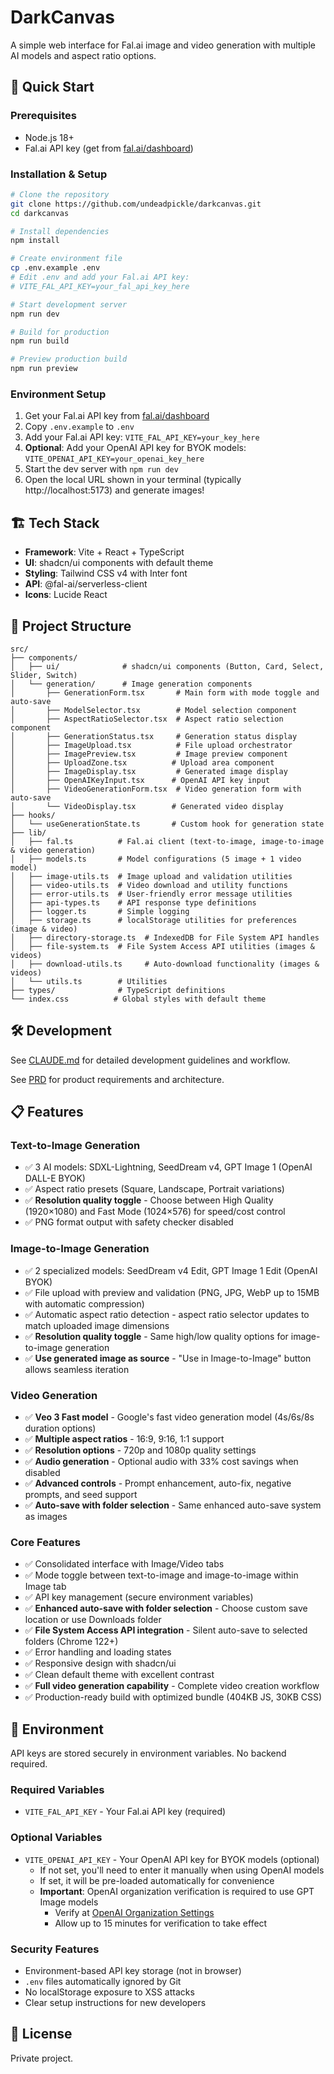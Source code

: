 # DarkCanvas

A simple web interface for Fal.ai image and video generation with multiple AI models and aspect ratio options.

## 🚀 Quick Start

### Prerequisites
- Node.js 18+
- Fal.ai API key (get from [fal.ai/dashboard](https://fal.ai/dashboard))

### Installation & Setup

```bash
# Clone the repository
git clone https://github.com/undeadpickle/darkcanvas.git
cd darkcanvas

# Install dependencies
npm install

# Create environment file
cp .env.example .env
# Edit .env and add your Fal.ai API key:
# VITE_FAL_API_KEY=your_fal_api_key_here

# Start development server
npm run dev

# Build for production
npm run build

# Preview production build
npm run preview
```

### Environment Setup
1. Get your Fal.ai API key from [fal.ai/dashboard](https://fal.ai/dashboard)
2. Copy `.env.example` to `.env`
3. Add your Fal.ai API key: `VITE_FAL_API_KEY=your_key_here`
4. **Optional**: Add your OpenAI API key for BYOK models: `VITE_OPENAI_API_KEY=your_openai_key_here`
5. Start the dev server with `npm run dev`
6. Open the local URL shown in your terminal (typically http://localhost:5173) and generate images!

## 🏗️ Tech Stack

- **Framework**: Vite + React + TypeScript
- **UI**: shadcn/ui components with default theme
- **Styling**: Tailwind CSS v4 with Inter font
- **API**: @fal-ai/serverless-client
- **Icons**: Lucide React

## 📁 Project Structure

```
src/
├── components/
│   ├── ui/              # shadcn/ui components (Button, Card, Select, Slider, Switch)
│   └── generation/      # Image generation components
│       ├── GenerationForm.tsx       # Main form with mode toggle and auto-save
│       ├── ModelSelector.tsx        # Model selection component
│       ├── AspectRatioSelector.tsx  # Aspect ratio selection component
│       ├── GenerationStatus.tsx     # Generation status display
│       ├── ImageUpload.tsx          # File upload orchestrator
│       ├── ImagePreview.tsx         # Image preview component
│       ├── UploadZone.tsx          # Upload area component
│       ├── ImageDisplay.tsx         # Generated image display
│       ├── OpenAIKeyInput.tsx      # OpenAI API key input
│       ├── VideoGenerationForm.tsx  # Video generation form with auto-save
│       └── VideoDisplay.tsx        # Generated video display
├── hooks/
│   └── useGenerationState.ts       # Custom hook for generation state
├── lib/
│   ├── fal.ts          # Fal.ai client (text-to-image, image-to-image & video generation)
│   ├── models.ts       # Model configurations (5 image + 1 video model)
│   ├── image-utils.ts  # Image upload and validation utilities
│   ├── video-utils.ts  # Video download and utility functions
│   ├── error-utils.ts  # User-friendly error message utilities
│   ├── api-types.ts    # API response type definitions
│   ├── logger.ts       # Simple logging
│   ├── storage.ts      # localStorage utilities for preferences (image & video)
│   ├── directory-storage.ts  # IndexedDB for File System API handles
│   ├── file-system.ts  # File System Access API utilities (images & videos)
│   ├── download-utils.ts     # Auto-download functionality (images & videos)
│   └── utils.ts        # Utilities
├── types/              # TypeScript definitions
└── index.css          # Global styles with default theme
```

## 🛠️ Development

See [CLAUDE.md](./CLAUDE.md) for detailed development guidelines and workflow.

See [PRD](./docs/darkcanvas-prd.md) for product requirements and architecture.

## 📋 Features

### Text-to-Image Generation
- ✅ 3 AI models: SDXL-Lightning, SeedDream v4, GPT Image 1 (OpenAI DALL-E BYOK)
- ✅ Aspect ratio presets (Square, Landscape, Portrait variations)
- ✅ **Resolution quality toggle** - Choose between High Quality (1920×1080) and Fast Mode (1024×576) for speed/cost control
- ✅ PNG format output with safety checker disabled

### Image-to-Image Generation
- ✅ 2 specialized models: SeedDream v4 Edit, GPT Image 1 Edit (OpenAI BYOK)
- ✅ File upload with preview and validation (PNG, JPG, WebP up to 15MB with automatic compression)
- ✅ Automatic aspect ratio detection - aspect ratio selector updates to match uploaded image dimensions
- ✅ **Resolution quality toggle** - Same high/low quality options for image-to-image generation
- ✅ **Use generated image as source** - "Use in Image-to-Image" button allows seamless iteration

### Video Generation
- ✅ **Veo 3 Fast model** - Google's fast video generation model (4s/6s/8s duration options)
- ✅ **Multiple aspect ratios** - 16:9, 9:16, 1:1 support
- ✅ **Resolution options** - 720p and 1080p quality settings
- ✅ **Audio generation** - Optional audio with 33% cost savings when disabled
- ✅ **Advanced controls** - Prompt enhancement, auto-fix, negative prompts, and seed support
- ✅ **Auto-save with folder selection** - Same enhanced auto-save system as images

### Core Features
- ✅ Consolidated interface with Image/Video tabs
- ✅ Mode toggle between text-to-image and image-to-image within Image tab
- ✅ API key management (secure environment variables)
- ✅ **Enhanced auto-save with folder selection** - Choose custom save location or use Downloads folder
- ✅ **File System Access API integration** - Silent auto-save to selected folders (Chrome 122+)
- ✅ Error handling and loading states
- ✅ Responsive design with shadcn/ui
- ✅ Clean default theme with excellent contrast
- ✅ **Full video generation capability** - Complete video creation workflow
- ✅ Production-ready build with optimized bundle (404KB JS, 30KB CSS)

## 🔑 Environment

API keys are stored securely in environment variables. No backend required.

### Required Variables
- `VITE_FAL_API_KEY` - Your Fal.ai API key (required)

### Optional Variables
- `VITE_OPENAI_API_KEY` - Your OpenAI API key for BYOK models (optional)
  - If not set, you'll need to enter it manually when using OpenAI models
  - If set, it will be pre-loaded automatically for convenience
  - **Important**: OpenAI organization verification is required to use GPT Image models
    - Verify at [OpenAI Organization Settings](https://platform.openai.com/settings/organization/general)
    - Allow up to 15 minutes for verification to take effect

### Security Features
- Environment-based API key storage (not in browser)
- `.env` files automatically ignored by Git
- No localStorage exposure to XSS attacks
- Clear setup instructions for new developers

## 📄 License

Private project.